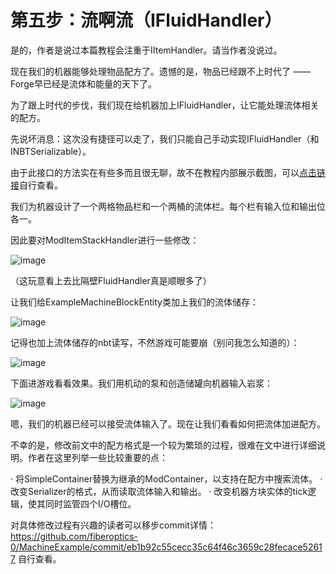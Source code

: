 
# 第五步：流啊流（IFluidHandler）

是的，作者是说过本篇教程会注重于IItemHandler。请当作者没说过。

现在我们的机器能够处理物品配方了。遗憾的是，物品已经跟不上时代了 —— Forge早已经是流体和能量的天下了。

为了跟上时代的步伐，我们现在给机器加上IFluidHandler，让它能处理流体相关的配方。

先说坏消息：这次没有捷径可以走了，我们只能自己手动实现IFluidHandler（和INBTSerializable）。

由于此接口的方法实在有些多而且很无聊，故不在教程内部展示截图，可以[点击链接](/src/main/java/dev/fiberoptics/machineexample/capability/ModFluidStackHandler.java)自行查看。

我们为机器设计了一个两格物品栏和一个两桶的流体栏。每个栏有输入位和输出位各一。

因此要对ModItemStackHandler进行一些修改：

![image](https://github.com/user-attachments/assets/ede5dedb-5ec3-474c-a79e-1775e94f52d6)

（这玩意看上去比隔壁FluidHandler真是顺眼多了）

让我们给ExampleMachineBlockEntity类加上我们的流体储存：

![image](https://github.com/user-attachments/assets/de7413a4-9cea-485e-90cf-fefc3d3c55d7)

记得也加上流体储存的nbt读写，不然游戏可能要崩（别问我怎么知道的）：

![image](https://github.com/user-attachments/assets/3a128fd9-6cc6-4813-8ec2-b90ede264bcd)

下面进游戏看看效果。我们用机动的泵和创造储罐向机器输入岩浆：

![image](https://github.com/user-attachments/assets/e3a2fa96-4d76-4e55-be60-b6e96b9cbe32)

嗯，我们的机器已经可以接受流体输入了。现在让我们看看如何把流体加进配方。

不幸的是，修改前文中的配方格式是一个较为繁琐的过程，很难在文中进行详细说明。作者在这里列举一些比较重要的点：

  · 将SimpleContainer替换为继承的ModContainer，以支持在配方中搜索流体。
  · 改变Serializer的格式，从而读取流体输入和输出。
  · 改变机器方块实体的tick逻辑，使其同时监管四个I/O槽位。

对具体修改过程有兴趣的读者可以移步commit详情：https://github.com/fiberoptics-0/MachineExample/commit/eb1b92c55cecc35c64f46c3659c28fecace52617 自行查看。


